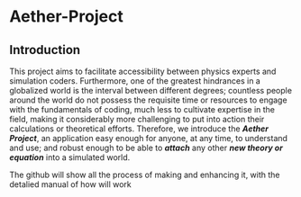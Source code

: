 # Aether-Project

## Introduction ##
This project aims to facilitate accessibility between physics experts and simulation coders. Furthermore, one of the greatest hindrances in a globalized world is the interval between different degrees; countless people around the world do not possess the requisite time or resources to engage with the fundamentals of coding, much less to cultivate expertise in the field, making it considerably more challenging to put into action their calculations or theoretical efforts. Therefore, we introduce the ***Aether Project***, an application easy enough for anyone, at any time, to understand and use; and robust enough to be able to ***attach*** any other ***new theory or equation*** into a simulated world.

The github will show all the process of making and enhancing it, with the detalied manual of how will work
